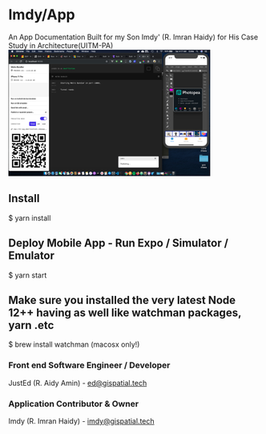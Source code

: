 # Imdy/App
An App Documentation Built for my Son Imdy' (R. Imran Haidy) for His Case Study in Architecture(UITM-PA)
<img src="https://github.com/gispatial/imdyApp/blob/master/HomeDash.png" width="80%">


## Install
$ yarn install

## Deploy Mobile App - Run Expo / Simulator / Emulator
$ yarn start

## Make sure you installed the very latest Node 12++ having as well like watchman packages, yarn .etc
$ brew install watchman (macosx only!)

### Front end Software Engineer / Developer
JustEd (R. Aidy Amin)  - ed@gispatial.tech

### Application Contributor & Owner
Imdy (R. Imran Haidy) - imdy@gispatial.tech
